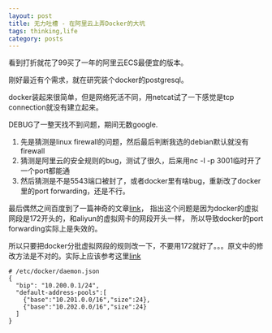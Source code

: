 ```yaml
---
layout: post
title: 无力吐槽 - 在阿里云上弄Docker的大坑
tags: thinking,life
category: posts
---
```


看到打折就花了99买了一年的阿里云ECS最便宜的版本。

刚好最近有个需求，就在研究装个docker的postgresql。

docker装起来很简单，但是网络死活不同，用netcat试了一下感觉是tcp connection就没有建立起来。

DEBUG了一整天找不到问题，期间无数google.

1. 先是猜测是linux firewall的问题，然后最后判断我选的debian默认就没有firewall
2. 猜测是阿里云的安全规则的bug，测试了很久，后来用nc -l -p 3001临时开了一个port都能通
3. 然后猜测是不是5543端口被封了，或者docker里有啥bug，重新改了docker里的port forwarding，还是不行。

最后偶然之间百度到了一篇神奇的文章[link](https://qq52o.me/2766.html)，
指出这个问题是因为docker的虚拟网段是172开头的，和aliyun的虚拟网卡的网段开头一样，
所以导致docker的port forwarding实际上是失效的。

所以只要把docker分批虚拟网段的规则改一下，不要用172就好了。。。原文中的修改方法是不对的。实际上应该参考这里[link](https://serverfault.com/questions/916941/configuring-docker-to-not-use-the-172-17-0-0-range)


```
# /etc/docker/daemon.json
{
  "bip": "10.200.0.1/24",
  "default-address-pools":[
    {"base":"10.201.0.0/16","size":24},
    {"base":"10.202.0.0/16","size":24}
  ]
}
```